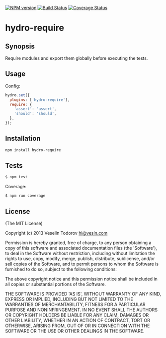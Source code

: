 [![NPM
version](https://badge.fury.io/js/hydro-require.png)](http://badge.fury.io/js/hydro-require)
[![Build Status](https://secure.travis-ci.org/hydrojs/hydro-require.png)](http://travis-ci.org/hydrojs/hydro-require)
[![Coverage Status](https://coveralls.io/repos/hydrojs/hydro-require/badge.png?branch=master)](https://coveralls.io/r/hydrojs/hydro-require?branch=master)

# hydro-require

## Synopsis

Require modules and export them globally before executing the tests.

## Usage

Config:

```js
hydro.set({
  plugins: ['hydro-require'],
  require: {
    'assert': 'assert',
    'should': 'should',
  },
});
```

## Installation

```bash
npm install hydro-require
```

## Tests

```bash
$ npm test
```

Coverage:

```bash
$ npm run coverage
```

## License

(The MIT License)

Copyright (c) 2013 Veselin Todorov <hi@vesln.com>

Permission is hereby granted, free of charge, to any person obtaining
a copy of this software and associated documentation files (the
'Software'), to deal in the Software without restriction, including
without limitation the rights to use, copy, modify, merge, publish,
distribute, sublicense, and/or sell copies of the Software, and to
permit persons to whom the Software is furnished to do so, subject to
the following conditions:

The above copyright notice and this permission notice shall be
included in all copies or substantial portions of the Software.

THE SOFTWARE IS PROVIDED 'AS IS', WITHOUT WARRANTY OF ANY KIND,
EXPRESS OR IMPLIED, INCLUDING BUT NOT LIMITED TO THE WARRANTIES OF
MERCHANTABILITY, FITNESS FOR A PARTICULAR PURPOSE AND NONINFRINGEMENT.
IN NO EVENT SHALL THE AUTHORS OR COPYRIGHT HOLDERS BE LIABLE FOR ANY
CLAIM, DAMAGES OR OTHER LIABILITY, WHETHER IN AN ACTION OF CONTRACT,
TORT OR OTHERWISE, ARISING FROM, OUT OF OR IN CONNECTION WITH THE
SOFTWARE OR THE USE OR OTHER DEALINGS IN THE SOFTWARE.
